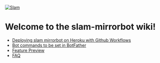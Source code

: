 [![Slam](https://telegra.ph/file/9c9b200b4a6d18aec899c.jpg)](https://youtu.be/Pk_TthHfLeE)
# Welcome to the slam-mirrorbot wiki!
- [Deploying slam mirrorbot on Heroku with Github Workflows](https://github.com/SlamDevs/slam-mirrorbot/wiki/Deploying-slam-mirrorbot-on-Heroku-with-Github-Workflows)
- [Bot commands to be set in BotFather](https://github.com/SlamDevs/slam-mirrorbot/wiki/Bot-commands-to-be-set-in-BotFather)
- [Feature Preview](https://github.com/SlamDevs/slam-mirrorbot/wiki/Feature-Preview)
- [FAQ](https://github.com/SlamDevs/slam-mirrorbot/wiki/FAQ)